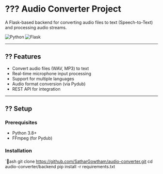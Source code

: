 # ??? Audio Converter Project

A Flask-based backend for converting audio files to text (Speech-to-Text) and processing audio streams.

![Python](https://img.shields.io/badge/Python-3.8%2B-blue)
![Flask](https://img.shields.io/badge/Flask-2.0.1-green)

---

## ?? Features
- Convert audio files (WAV, MP3) to text
- Real-time microphone input processing
- Support for multiple languages
- Audio format conversion (via Pydub)
- REST API for integration

---

## ?? Setup

### Prerequisites
- Python 3.8+
- FFmpeg (for Pydub)

### Installation
`ash
git clone https://github.com/SatharGowtham/audio-converter.git
cd audio-converter/backend
pip install -r requirements.txt
